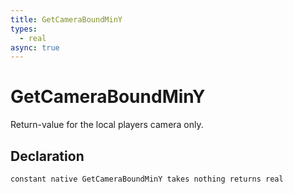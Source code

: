 ```yaml
---
title: GetCameraBoundMinY
types:
  - real
async: true
---
```


# GetCameraBoundMinY
Return-value for the local players camera only.

## Declaration

```
constant native GetCameraBoundMinY takes nothing returns real
```